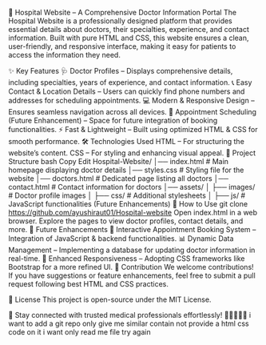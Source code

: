 🏥 Hospital Website – A Comprehensive Doctor Information Portal
The Hospital Website is a professionally designed platform that provides essential details about doctors, their specialties, experience, and contact information. Built with pure HTML and CSS, this website ensures a clean, user-friendly, and responsive interface, making it easy for patients to access the information they need.

✨ Key Features
🩺 Doctor Profiles – Displays comprehensive details, including specialties, years of experience, and contact information.
📞 Easy Contact & Location Details – Users can quickly find phone numbers and addresses for scheduling appointments.
💻 Modern & Responsive Design – Ensures seamless navigation across all devices.
📅 Appointment Scheduling (Future Enhancement) – Space for future integration of booking functionalities.
⚡ Fast & Lightweight – Built using optimized HTML & CSS for smooth performance.
🛠️ Technologies Used
HTML – For structuring the website’s content.
CSS – For styling and enhancing visual appeal.
📂 Project Structure
bash
Copy
Edit
Hospital-Website/
│── index.html        # Main homepage displaying doctor details
│── styles.css        # Styling file for the website
│── doctors.html      # Dedicated page listing all doctors
│── contact.html      # Contact information for doctors
│── assets/
│   ├── images/       # Doctor profile images
│   ├── css/          # Additional stylesheets
│   ├── js/           # JavaScript functionalities (Future Enhancements)
🚀 How to Use
git clone https://github.com/ayushiraut01/Hospital-website
Open index.html in a web browser.
Explore the pages to view doctor profiles, contact details, and more.
🔮 Future Enhancements
🏥 Interactive Appointment Booking System – Integration of JavaScript & backend functionalities.
📊 Dynamic Data Management – Implementing a database for updating doctor information in real-time.
📱 Enhanced Responsiveness – Adopting CSS frameworks like Bootstrap for a more refined UI.
🤝 Contribution
We welcome contributions! If you have suggestions or feature enhancements, feel free to submit a pull request following best HTML and CSS practices.

📜 License
This project is open-source under the MIT License.

📌 Stay connected with trusted medical professionals effortlessly! 👨‍⚕️👩‍⚕️✨ i want to add a git repo only give me similar contain not provide a html css code on it i want only read me file try again 

